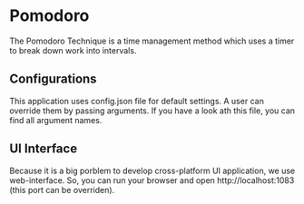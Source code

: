 # Pomodoro
The Pomodoro Technique is a time management method which uses a timer to break down work into intervals.

## Configurations
This application uses config.json file for default settings. A user can override them by passing arguments. If you have a look ath this file, you can find all argument names.

## UI Interface
Because it is a big porblem to develop cross-platform UI application, we use web-interface. So, you can run your browser and open http://localhost:1083 (this port can be overriden).
